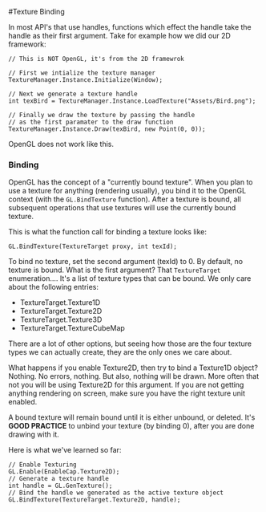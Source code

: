 #Texture Binding

In most API's that use handles, functions which effect the handle take the handle as their first argument. Take for example how we did our 2D framework:

```
// This is NOT OpenGL, it's from the 2D framewrok

// First we intialize the texture manager
TextureManager.Instance.Initialize(Window);

// Next we generate a texture handle
int texBird = TextureManager.Instance.LoadTexture("Assets/Bird.png");

// Finally we draw the texture by passing the handle
// as the first paramater to the draw function
TextureManager.Instance.Draw(texBird, new Point(0, 0));
```

OpenGL does not work like this.

### Binding

OpenGL has the concept of a "currently bound texture". When you plan to use a texture for anything (rendering usually), you bind it to the OpenGL context (with the ```GL.BindTexture``` function). After a texture is bound, all subsequent operations that use textures will use the currently bound texture.

This is what the function call for binding a texture looks like:

```
GL.BindTexture(TextureTarget proxy, int texId);
```

To bind no texture, set the second argument (texId) to 0. By default, no texture is bound. What is the first argument? That ```TextureTarget``` enumeration.... It's a list of texture types that can be bound. We only care about the following entries:

* TextureTarget.Texture1D
* TextureTarget.Texture2D
* TextureTarget.Texture3D
* TextureTarget.TextureCubeMap

There are a lot of other options, but seeing how those are the four texture types we can actually create, they are the only ones we care about.

What happens if you enable Texture2D, then try to bind a Texture1D object? Nothing. No errors, nothing. But also, nothing will be drawn. More often that not you will be using Texture2D for this argument. If you are not getting anything rendering on screen, make sure you have the right texture unit enabled.

A bound texture will remain bound until it is either unbound, or deleted. It's **GOOD PRACTICE** to unbind your texture (by binding 0), after you are done drawing with it.

Here is what we've learned so far:

```
// Enable Texturing
GL.Enable(EnableCap.Texture2D);
// Generate a texture handle
int handle = GL.GenTexture();
// Bind the handle we generated as the active texture object
GL.BindTexture(TextureTarget.Texture2D, handle);
```